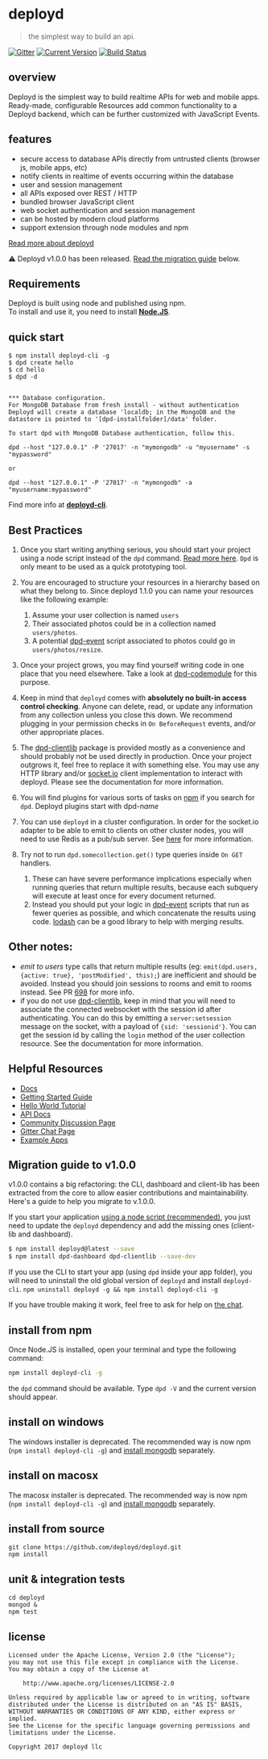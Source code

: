 # deployd

> the simplest way to build an api.

[![Gitter](https://badges.gitter.im/Join%20Chat.svg)](https://gitter.im/deployd/deployd)  [![Current Version](https://img.shields.io/npm/v/deployd.svg?style=flat-square)](https://www.npmjs.org/package/deployd) [![Build Status](https://img.shields.io/travis/deployd/deployd.svg?style=flat-square)](http://travis-ci.org/deployd/deployd)

## overview

Deployd is the simplest way to build realtime APIs for web and mobile apps. Ready-made, configurable Resources add common functionality to a Deployd backend, which can be further customized with JavaScript Events.

## features

 - secure access to database APIs directly from untrusted clients (browser js, mobile apps, etc)
 - notify clients in realtime of events occurring within the database
 - user and session management
 - all APIs exposed over REST / HTTP
 - bundled browser JavaScript client
 - web socket authentication and session management
 - can be hosted by modern cloud platforms
 - support extension through node modules and npm

[Read more about deployd](http://deployd.com)

⚠️ Deployd v1.0.0 has been released. [Read the migration guide](#migration-guide-to-v1.0.0) below.

## Requirements

Deployd is built using node and published using npm.  
To install and use it, you need to install **[Node.JS](https://nodejs.org/en/download/)**.

## quick start

	$ npm install deployd-cli -g
	$ dpd create hello
	$ cd hello
	$ dpd -d
	
	
	*** Database configuration. 
	For MongoDB Database from fresh install - without authentication
	Deployd will create a database 'localdb; in the MongoDB and the datastore is pointed to '[dpd-installfolder]/data' folder.
	
	To start dpd with MongoDB Database authentication, follow this.
```
dpd --host "127.0.0.1" -P '27017' -n "mymongodb" -u "myusername" -s "mypassword"

or

dpd --host "127.0.0.1" -P '27017' -n "mymongodb" -a "myusername:mypassword"
```

Find more info at **[deployd-cli](https://github.com/deployd/deployd-cli)**.

## Best Practices

 1. Once you start writing anything serious, you should start your project using a node script instead of the `dpd` command. [Read more here](http://docs.deployd.com/docs/server/run-script.html). `Dpd` is only meant to be used as a quick prototyping tool.
 2. You are encouraged to structure your resources in a hierarchy based on what they belong to. Since deployd 1.1.0 you can name your resources like the following example:

    1. Assume your user collection is named `users`
    2. Their associated photos could be in a collection named `users/photos`.
    3. A potential [dpd-event](https://www.npmjs.org/package/dpd-event) script associated to photos could go in `users/photos/resize`.

 3. Once your project grows, you may find yourself writing code in one place that you need elsewhere. Take a look at [dpd-codemodule](https://www.npmjs.org/package/dpd-codemodule) for this purpose.
 4. Keep in mind that `deployd` comes with **absolutely no built-in access control checking**. Anyone can delete, read, or update any information from any collection unless you close this down. We recommend plugging in your permission checks in `On BeforeRequest` events, and/or other appropriate places.
 5. The [dpd-clientlib](https://www.npmjs.org/package/dpd-clientlib) package is provided mostly as a convenience and should probably not be used directly in production. Once your project outgrows it, feel free to replace it with something else. You may use any HTTP library and/or [socket.io](https://www.npmjs.org/package/socket.io) client implementation to interact with deployd. Please see the documentation for more information.
 6. You will find plugins for various sorts of tasks on [npm](https://www.npmjs.org/) if you search for `dpd`. Deployd plugins start with dpd-*name*
 7. You can use `deployd` in a cluster configuration. In order for the socket.io adapter to be able to emit to clients on other cluster nodes, you will need to use Redis as a pub/sub server. See [here](https://github.com/deployd/deployd/pull/698) for more information.
 8. Try not to run `dpd.somecollection.get()` type queries inside `On GET` handlers. 
    1. These can have severe performance implications especially when running queries that return multiple results, because each subquery will execute at least once for every document returned. 
    2. Instead you should put your logic in [dpd-event](https://www.npmjs.org/package/dpd-event) scripts that run as fewer queries as possible, and which concatenate the results using code. [lodash](https://www.npmjs.org/package/lodash) can be a good library to help with merging results.
 
 ## Other notes:
 
 - *emit to users* type calls that return multiple results (eg: `emit(dpd.users, {active: true}, 'postModified', this);`) are inefficient and should be avoided. Instead you should join sessions to rooms and emit to rooms instead. See PR [698](https://github.com/deployd/deployd/pull/698) for more info.
 - if you do not use [dpd-clientlib](https://www.npmjs.org/package/dpd-clientlib), keep in mind that you will need to associate the connected websocket with the session id after authenticating. You can do this by emitting a `server:setsession` message on the socket, with a payload of `{sid: 'sessionid'}`. You can get the session id by calling the `login` method of the user collection resource. See the documentation for more information.

## Helpful Resources

 - [Docs](http://docs.deployd.com/)
 - [Getting Started Guide](http://docs.deployd.com/docs/getting-started/what-is-deployd.html)
 - [Hello World Tutorial](http://docs.deployd.com/docs/getting-started/your-first-api.html)
 - [API Docs](http://docs.deployd.com/api)
 - [Community Discussion Page](https://groups.google.com/forum/?fromgroups#!forum/deployd-users)
 - [Gitter Chat Page](https://gitter.im/deployd/deployd)
 - [Example Apps](http://docs.deployd.com/examples/)


## Migration guide to v1.0.0

v1.0.0 contains a big refactoring: the CLI, dashboard and client-lib has been extracted from the core to allow easier contributions and maintainability.  
Here's a guide to help you migrate to v.1.0.0.

If you start your application [using a node script (recommended)](http://docs.deployd.com/docs/server/run-script.html), you just need to update the `deployd` dependency and add the missing ones (client-lib and dashboard).

```bash
$ npm install deployd@latest --save
$ npm install dpd-dashboard dpd-clientlib --save-dev
```

If you use the CLI to start your app (using `dpd` inside your app folder), you will need to uninstall the old global version of `deployd` and install `deployd-cli`.
`npm uninstall deployd -g && npm install deployd-cli -g`

If you have trouble making it work, feel free to ask for help on [the chat](https://gitter.im/deployd/deployd).

## install from npm

Once Node.JS is installed, open your terminal and type the following command:

```bash
npm install deployd-cli -g
```

the `dpd` command should be available. Type `dpd -V` and the current version should appear.

## install on windows

The windows installer is deprecated. The recommended way is now npm (`npm install deployd-cli -g`) and [install mongodb](https://docs.mongodb.com/manual/tutorial/install-mongodb-on-windows/) separately.

## install on macosx

The macosx installer is deprecated. The recommended way is now npm (`npm install deployd-cli -g`) and [install mongodb](http://docs.mongodb.org/manual/tutorial/install-mongodb-on-os-x/) separately.

## install from source

	git clone https://github.com/deployd/deployd.git
	npm install

## unit & integration tests

	cd deployd
	mongod &
	npm test

## license

    Licensed under the Apache License, Version 2.0 (the "License");
    you may not use this file except in compliance with the License.
    You may obtain a copy of the License at

        http://www.apache.org/licenses/LICENSE-2.0

    Unless required by applicable law or agreed to in writing, software
    distributed under the License is distributed on an "AS IS" BASIS,
    WITHOUT WARRANTIES OR CONDITIONS OF ANY KIND, either express or implied.
    See the License for the specific language governing permissions and
    limitations under the License.

    Copyright 2017 deployd llc
